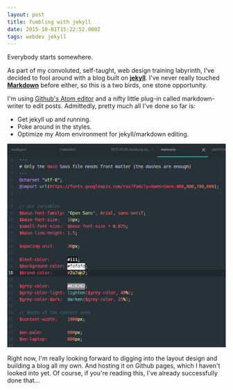 ```yaml
---
layout: post
title: fumbling with jekyll
date: 2015-10-01T15:22:52.000Z
tags: webdev jekyll
---
```


Everybody starts somewhere.

As part of my convoluted, self-taught, web design training labyrinth, I've decided to fool around with a blog built on [**jekyll**](https://jekyllrb.com/). I've never really touched [**Markdown**](http://whatismarkdown.com) before either, so this is a two birds, one stone opportunity.

I'm using [Github's Atom editor](http://www.atom.io) and a nifty little plug-in called markdown-writer to edit posts. Admittedly, pretty much all I've done so far is:

- Get jekyll up and running.
- Poke around in the styles.
- Optimize my Atom environment for jekyll/markdown editing.

![changing my blog font to open sans](\assets\opensans_editing.png)

Right now, I'm really looking forward to digging into the layout design and building a blog all my own. And hosting it on Github pages, which I haven't looked into yet. Of course, if you're reading this, I've already successfully done that...
